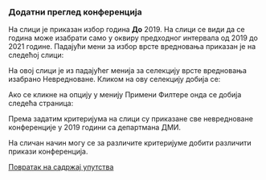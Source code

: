 ### Додатни преглед конференција


На слици је приказан избор година **До** 2019. На слици се види да се година може изабрати само у оквиру предходног интервала од 2019 до 2021 године. Падајући мени за избор врсте вредновања приказан је на следећој слици:

На овој слици је из падајућег менија за селекцију врсте вредновања изабрано Невредноване. Кликом на ову селекцију добија се:

Ако се кликне на опцију у менију Примени Филтере онда се добија следећа страница:

Према задатим критеријума на слици су приказане све невредноване конференције у 2019 години са департмана ДМИ.

На сличан начин могу се за различите критеријуме добити различити прикази конференција.

[Повратак на садржај упутства](../../uputstvoVrednovanjeKonferencija.md#садржај)

